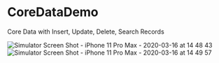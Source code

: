 # CoreDataDemo
Core Data with Insert, Update, Delete, Search Records

![Simulator Screen Shot - iPhone 11 Pro Max - 2020-03-16 at 14 48 43](https://user-images.githubusercontent.com/62167411/76741745-139c7f00-6796-11ea-8a79-519999052ae9.png)
![Simulator Screen Shot - iPhone 11 Pro Max - 2020-03-16 at 14 49 57](https://user-images.githubusercontent.com/62167411/76741749-15664280-6796-11ea-89b4-b00b49a5db48.png)
